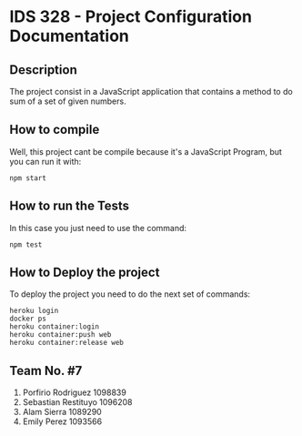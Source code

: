 # IDS 328 - Project Configuration Documentation

## Description 

The project consist in a JavaScript application that contains a method to do sum of a set of given numbers.

## How to compile

Well, this project cant be compile because it's a JavaScript Program, but you can run it with: 

```
npm start
```

## How to run the Tests

In this case you just need to use the command:

```
npm test
```

## How to Deploy the project

To deploy the project you need to do the next set of commands:

```
heroku login
docker ps
heroku container:login
heroku container:push web
heroku container:release web
```

## Team No. #7

1. Porfirio Rodriguez 1098839
2. Sebastian Restituyo 1096208
3. Alam Sierra 1089290
4. Emily Perez 1093566
